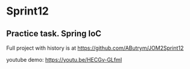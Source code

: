 # Sprint12
## Practice task. Spring IoC

Full project with history is at https://github.com/AButrym/JOM2Sprint12

youtube demo: https://youtu.be/HECGv-GLfmI
